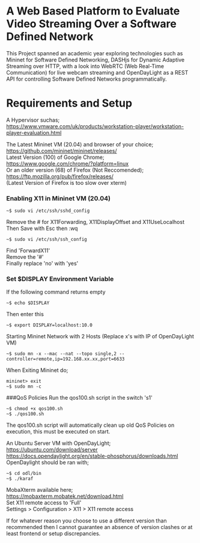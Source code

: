 # A Web Based Platform to Evaluate Video Streaming Over a Software Defined Network
This Project spanned an academic year exploring technologies such as Mininet for Software Defined Networking, DASHjs for Dynamic Adaptive Streaming over HTTP, with a look into WebRTC (Web Real-Time Communication) for live webcam streaming and OpenDayLight as a REST API for controlling Software Defined Networks programmatically.


# Requirements and Setup
A Hypervisor suchas;<br />
https://www.vmware.com/uk/products/workstation-player/workstation-player-evaluation.html

The Latest Mininet VM (20.04) and browser of your choice; <br />
https://github.com/mininet/mininet/releases/ <br />
Latest Version (100) of Google Chrome; <br />
https://www.google.com/chrome/?platform=linux <br />
Or an older version (68) of Firefox (Not Reccomended); <br />
https://ftp.mozilla.org/pub/firefox/releases/ <br />
(Latest Version of Firefox is too slow over xterm)

### Enabling X11 in Mininet VM (20.04) 
~~~
~$ sudo vi /etc/ssh/sshd_config
~~~
Remove the # for X11Forwarding, X11DisplayOffset and X11UseLocalhost <br />
Then Save with Esc then :wq <br />
~~~
~$ sudo vi /etc/ssh/ssh_config
~~~
Find 'ForwardX11' <br />
Remove the '#' <br />
Finally replace 'no' with 'yes' <br />

### Set $DISPLAY Environment Variable 
If the following command returns empty
~~~
~$ echo $DISPLAY
~~~
Then enter this
~~~
~$ export DISPLAY=localhost:10.0
~~~
Starting Mininet Network with 2 Hosts (Replace x's with IP of OpenDayLight VM)
~~~
~$ sudo mn -x --mac --nat --topo single,2 --controller=remote,ip=192.168.xx.xx,port=6633
~~~
When Exiting Mininet do;
~~~
mininet> exit
~$ sudo mn -c
~~~
###QoS Policies
Run the qos100.sh script in the switch 's1'
~~~
~$ chmod +x qos100.sh
~$ ./qos100.sh
~~~
The qos100.sh script will automatically clean up old QoS Policies on execution, this must be executed on start.

An Ubuntu Server VM with OpenDayLight; <br />
https://ubuntu.com/download/server <br />
https://docs.opendaylight.org/en/stable-phosphorus/downloads.html <br />
OpenDaylight should be ran with; <br />
~~~
~$ cd odl/bin
~$ ./karaf
~~~
MobaXterm available here; <br />
https://mobaxterm.mobatek.net/download.html <br />
Set X11 remote access to 'Full'  <br />
Settings > Configuration > X11 > X11 remote access

If for whatever reason you choose to use a different version than recommended then I cannot guarantee an absence of version clashes or at least frontend or setup discrepancies.
